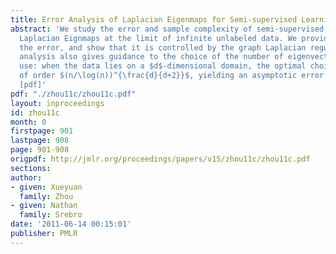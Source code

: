```yaml
---
title: Error Analysis of Laplacian Eigenmaps for Semi-supervised Learning
abstract: 'We study the error and sample complexity of semi-supervised learning by
  Laplacian Eignmaps at the limit of infinite unlabeled data. We provide a bound on
  the error, and show that it is controlled by the graph Laplacian regularizer. Our
  analysis also gives guidance to the choice of the number of eigenvectors $k$ to
  use: when the data lies on a $d$-dimensional domain, the optimal choice of $k$ is
  of order $(n/\log(n))^{\frac{d}{d+2}}$, yielding an asymptotic error rate of $(n/\log(n))^{-\frac{2}{2+d}}$.
  [pdf]'
pdf: "./zhou11c/zhou11c.pdf"
layout: inproceedings
id: zhou11c
month: 0
firstpage: 901
lastpage: 908
page: 901-908
origpdf: http://jmlr.org/proceedings/papers/v15/zhou11c/zhou11c.pdf
sections: 
author:
- given: Xueyuan
  family: Zhou
- given: Nathan
  family: Srebro
date: '2011-06-14 00:15:01'
publisher: PMLR
---
```

